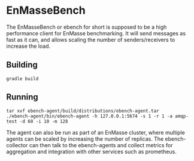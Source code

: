 # EnMasseBench

The EnMasseBench or ebench for short is supposed to be a high performance client for EnMasse
benchmarking. It will send messages as fast as it can, and allows scaling the number of
senders/receivers to increase the load.

## Building

    gradle build

## Running
    tar xvf ebench-agent/build/distributions/ebench-agent.tar
    ./ebench-agent/bin/ebench-agent -h 127.0.0.1:5674 -s 1 -r 1 -a amqp-test -d 60 -i 10 -m 128


The agent can also be run as part of an EnMasse cluster, where multiple agents can be scaled by
increasing the number of replicas. The ebench-collector can then talk to the ebench-agents and
collect metrics for aggregation and integration with other services such as prometheus.
